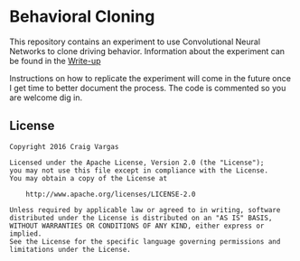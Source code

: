 # Behavioral Cloning

This repository contains an experiment to use Convolutional Neural Networks to clone driving behavior.  Information about the experiment can be found in the [Write-up](./writeup.md)

Instructions on how to replicate the experiment will come in the future once I get time to better document the process.  The code is commented so you are welcome dig in.

## License

    Copyright 2016 Craig Vargas

    Licensed under the Apache License, Version 2.0 (the "License");
    you may not use this file except in compliance with the License.
    You may obtain a copy of the License at

        http://www.apache.org/licenses/LICENSE-2.0

    Unless required by applicable law or agreed to in writing, software
    distributed under the License is distributed on an "AS IS" BASIS,
    WITHOUT WARRANTIES OR CONDITIONS OF ANY KIND, either express or implied.
    See the License for the specific language governing permissions and
    limitations under the License.